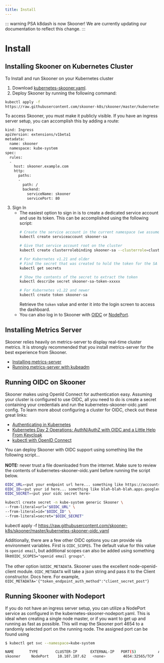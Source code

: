 ```yaml
---
title: Install
---
```


::: warning PSA
k8dash is now Skooner! We are currently updating our documentation to reflect this change.
:::

# Install 

## Installing Skooner on Kubernetes Cluster

To Install and run Skooner on your Kubernetes cluster
1. Download [kubernetes-skooner.yaml](https://raw.githubusercontent.com/skooner-k8s/skooner/master/kubernetes-skooner.yaml).
2. Deploy Skooner by running the following command:
```sh
kubectl apply -f 
https://raw.githubusercontent.com/skooner-k8s/skooner/master/kubernetes-skooner.yaml
```
To access Skooner, you must make it publicly visible. If you have an ingress server setup, you can accomplish this by adding a route:
```sh
kind: Ingress
apiVersion: extensions/v1beta1
metadata:
  name: skooner
  namespace: kube-system
spec:
  rules:
  -
    host: skooner.example.com
    http:
      paths:
      -
        path: /
        backend:
          serviceName: skooner
          servicePort: 80
```
3. Sign In
      * The easiest option to sign in is to create a dedicated service account and use its token. This can be accomplished using the following script:
        ```sh
        # Create the service account in the current namespace (we assume default)
        kubectl create serviceaccount skooner-sa

        # Give that service account root on the cluster
        kubectl create clusterrolebinding skooner-sa --clusterrole=cluster-admin --serviceaccount=default:skooner-sa

        # For Kubernetes v1.21 and older
        # Find the secret that was created to hold the token for the SA
        kubectl get secrets

        # Show the contents of the secret to extract the token
        kubectl describe secret skooner-sa-token-xxxxx

        # For Kubernetes v1.22 and newer
        kubectl create token skooner-sa
        ```
        Retrieve the `token` value and enter it into the login screen to access the dashboard.
      * You can also log in to Skooner with [OIDC](#running-oidc-on-Skooner) or [NodePort](#running-Skooner-with-nodeport).

## Installing Metrics Server

Skooner relies heavily on metrics-server to display real-time cluster metrics. It is strongly recommended that you install metrics-server for the best experience from Skooner.
* [Installing metrics-server](https://github.com/kubernetes-incubator/metrics-server)
* [Running metrics-server with kubeadm](https://medium.com/@waleedkhan91/how-to-configure-metrics-server-on-kubeadm-provisioned-kubernetes-cluster-f755a2ac43a2)

## Running OIDC on Skooner

Skooner makes using OpenId Connect for authentication easy. Assuming your cluster is configured to use OIDC, all you need to do is create a secret containing your credentials and run the kubernetes-skooner-oidc.yaml config.
To learn more about configuring a cluster for OIDC, check out these great links:
* [Authenticating in Kubernetes](https://kubernetes.io/docs/reference/access-authn-authz/authentication/)
* [Kubernetes Day 2 Operations: AuthN/AuthZ with OIDC and a Little Help From Keycloak](https://medium.com/@mrbobbytables/kubernetes-day-2-operations-authn-authz-with-oidc-and-a-little-help-from-keycloak-de4ea1bdbbe)
* [kubectl with OpenID Connect](https://medium.com/@int128/kubectl-with-openid-connect-43120b451672)

You can deploy Skooner with OIDC support using something like the following script...<br><br>
**NOTE:** never trust a file downloaded from the internet. Make sure to review the contents of kubernetes-skooner-oidc.yaml before running the script below.
```sh
OIDC_URL=<put your endpoint url here... something like https://accounts.google.com>
OIDC_ID=<put your id here... something like blah-blah-blah.apps.googleusercontent.com>
OIDC_SECRET=<put your oidc secret here>

kubectl create secret -n kube-system generic Skooner \
--from-literal=url="$OIDC_URL" \
--from-literal=id="$OIDC_ID" \
--from-literal=secret="$OIDC_SECRET"
```

kubectl apply -f https://raw.githubusercontent.com/skooner-k8s/skooner/master/kubernetes-skooner-oidc.yaml

Additionally, there are a few other OIDC options you can provide via environment variables. First is `OIDC_SCOPES`. The default value for this value is `openid email`, but additional scopes can also be added using something like`OIDC_SCOPES="openid email groups"`.<br><br>
The other option is`OIDC_METADATA`. Skooner uses the excellent node-openid-client module. `OIDC_METADATA` will take a json string and pass it to the Client constructor. Docs here. For example, `OIDC_METADATA='{"token_endpoint_auth_method":"client_secret_post"}`

## Running Skooner with Nodeport
If you do not have an ingress server setup, you can utilize a NodePort service as configured in the kubernetes-skooner-nodeport.yaml. This is ideal when creating a single node master, or if you want to get up and running as fast as possible.
This will map the Skooner port 4654 to a randomly selected port on the running node. The assigned port can be found using

```sh
$ kubectl get svc --namespace=kube-system

NAME       TYPE        CLUSTER-IP      EXTERNAL-IP   PORT(S)          AGE
skooner     NodePort    10.107.107.62   <none>        4654:32565/TCP   1m
```
